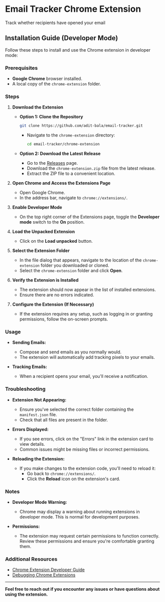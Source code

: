 # Email Tracker Chrome Extension

Track whether recipients have opened your email

## Installation Guide (Developer Mode)

Follow these steps to install and use the Chrome extension in developer mode:

### Prerequisites

- **Google Chrome** browser installed.
- A local copy of the `chrome-extension` folder.

### Steps

1. **Download the Extension**

   - **Option 1: Clone the Repository**

     ```bash
     git clone https://github.com/adit-bala/email-tracker.git
     ```

     - Navigate to the `chrome-extension` directory:

       ```bash
       cd email-tracker/chrome-extension
       ```

   - **Option 2: Download the Latest Release**

     - Go to the [Releases](https://github.com/adit-bala/email-tracker/releases) page.
     - Download the `chrome-extension.zip` file from the latest release.
     - Extract the ZIP file to a convenient location.

2. **Open Chrome and Access the Extensions Page**

   - Open Google Chrome.
   - In the address bar, navigate to `chrome://extensions/`.

3. **Enable Developer Mode**

   - On the top right corner of the Extensions page, toggle the **Developer mode** switch to the **On** position.

4. **Load the Unpacked Extension**

   - Click on the **Load unpacked** button.

5. **Select the Extension Folder**

   - In the file dialog that appears, navigate to the location of the `chrome-extension` folder you downloaded or cloned.
   - Select the `chrome-extension` folder and click **Open**.

6. **Verify the Extension is Installed**

   - The extension should now appear in the list of installed extensions.
   - Ensure there are no errors indicated.

7. **Configure the Extension (If Necessary)**

   - If the extension requires any setup, such as logging in or granting permissions, follow the on-screen prompts.

### Usage

- **Sending Emails:**
  - Compose and send emails as you normally would.
  - The extension will automatically add tracking pixels to your emails.

- **Tracking Emails:**
  - When a recipient opens your email, you'll receive a notification.

### Troubleshooting

- **Extension Not Appearing:**
  - Ensure you've selected the correct folder containing the `manifest.json` file.
  - Check that all files are present in the folder.

- **Errors Displayed:**
  - If you see errors, click on the "Errors" link in the extension card to view details.
  - Common issues might be missing files or incorrect permissions.

- **Reloading the Extension:**
  - If you make changes to the extension code, you'll need to reload it:
    - Go back to `chrome://extensions/`.
    - Click the **Reload** icon on the extension's card.

### Notes

- **Developer Mode Warning:**
  - Chrome may display a warning about running extensions in developer mode. This is normal for development purposes.

- **Permissions:**
  - The extension may request certain permissions to function correctly. Review these permissions and ensure you're comfortable granting them.

### Additional Resources

- [Chrome Extension Developer Guide](https://developer.chrome.com/docs/extensions/mv3/getstarted/)
- [Debugging Chrome Extensions](https://developer.chrome.com/docs/extensions/mv3/tut_debugging/)

---

**Feel free to reach out if you encounter any issues or have questions about using the extension.**